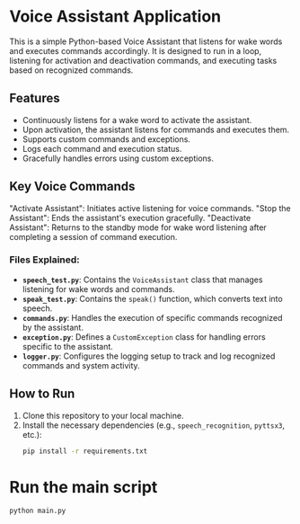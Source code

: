 # Voice Assistant Application
This is a simple Python-based Voice Assistant that listens for wake words and executes commands accordingly. It is designed to run in a loop, listening for activation and deactivation commands, and executing tasks based on recognized commands.

## Features
- Continuously listens for a wake word to activate the assistant.
- Upon activation, the assistant listens for commands and executes them.
- Supports custom commands and exceptions.
- Logs each command and execution status.
- Gracefully handles errors using custom exceptions.

## Key Voice Commands
"Activate Assistant": Initiates active listening for voice commands.
"Stop the Assistant": Ends the assistant's execution gracefully.
"Deactivate Assistant": Returns to the standby mode for wake word listening after completing a session of command execution.

### Files Explained:

- **`speech_test.py`**: Contains the `VoiceAssistant` class that manages listening for wake words and commands.
- **`speak_test.py`**: Contains the `speak()` function, which converts text into speech.
- **`commands.py`**: Handles the execution of specific commands recognized by the assistant.
- **`exception.py`**: Defines a `CustomException` class for handling errors specific to the assistant.
- **`logger.py`**: Configures the logging setup to track and log recognized commands and system activity.

## How to Run

1. Clone this repository to your local machine.
2. Install the necessary dependencies (e.g., `speech_recognition`, `pyttsx3`, etc.):
   ```bash
   pip install -r requirements.txt

# Run the main script
   ```bash
   python main.py